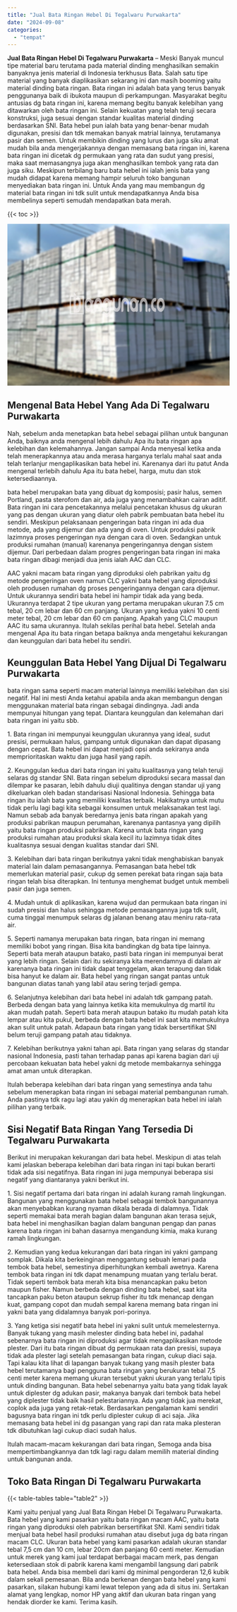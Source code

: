 ```yaml
---
title: "Jual Bata Ringan Hebel Di Tegalwaru Purwakarta"
date: "2024-09-08"
categories: 
  - "tempat"
---
```


**Jual Bata Ringan Hebel Di Tegalwaru Purwakarta** – Meski Banyak muncul tipe material baru terutama pada material dinding menghasilkan semakin banyaknya jenis material di Indonesia terkhusus Bata. Salah satu tipe material yang banyak diaplikasikan sekarang ini dan masih booming yaitu material dinding bata ringan. Bata ringan ini adalah bata yang terus banyak penggunanya baik di ibukota maupun di perkampungan. Masyarakat begitu antusias dg bata ringan ini, karena memang begitu banyak kelebihan yang ditawarkan oleh bata ringan ini. Selain kekuatan yang telah teruji secara konstruksi, juga sesuai dengan standar kualitas material dinding berdasarkan SNI. Bata hebel pun ialah bata yang benar-benar mudah digunakan, presisi dan tdk memakan banyak matrial lainnya, terutamanya pasir dan semen. Untuk membikin dinding yang lurus dan juga siku amat mudah bila anda mengerjakannya dengan memasang bata ringan ini, karena bata ringan ini dicetak dg permukaan yang rata dan sudut yang presisi, maka saat memasangnya juga akan menghasilkan tembok yang rata dan juga siku. Meskipun terbilang baru bata hebel ini ialah jenis bata yang mudah didapat karena memang hampir seluruh toko bangunan menyediakan bata ringan ini. Untuk Anda yang mau membangun dg material bata ringan ini tdk sulit untuk mendapatkannya Anda bisa membelinya seperti semudah mendapatkan bata merah.

{{< toc >}}

![Jual Bata Ringan Hebel Di Tegalwaru Purwakarta](/images/jual-hebel-murah-44.png)

## Mengenal Bata Hebel Yang Ada Di Tegalwaru Purwakarta

Nah, sebelum anda menetapkan bata hebel sebagai pilihan untuk bangunan Anda, baiknya anda mengenal lebih dahulu Apa itu bata ringan apa kelebihan dan kelemahannya. Jangan sampai Anda menyesal ketika anda telah menerapkannya atau anda merasa harganya terlalu mahal saat anda telah terlanjur mengaplikasikan bata hebel ini. Karenanya dari itu patut Anda mengenal terlebih dahulu Apa itu bata hebel, harga, mutu dan stok ketersediaannya.

bata hebel merupakan bata yang dibuat dg komposisi; pasir halus, semen Portland, pasta sterofom dan air, ada juga yang menambahkan cairan aditif. Bata ringan ini cara pencetakannya melalui pencetakan khusus dg ukuran yang pas dengan ukuran yang diatur oleh pabrik pembuatan bata hebel itu sendiri. Meskipun pelaksanaan pengeringan bata ringan ini ada dua metode, ada yang dijemur dan ada yang di oven. Untuk produksi pabrik lazimnya proses pengeringan nya dengan cara di oven. Sedangkan untuk produksi rumahan (manual) karenanya pengeringannya dengan sistem dijemur. Dari perbedaan dalam progres pengeringan bata ringan ini maka bata ringan dibagi menjadi dua jenis ialah AAC dan CLC.

AAC yakni macam bata ringan yang diproduksi oleh pabrikan yaitu dg metode pengeringan oven namun CLC yakni bata hebel yang diproduksi oleh produsen rumahan dg proses pengeringannya dengan cara dijemur. Untuk ukurannya sendiri bata hebel ini hampir tidak ada yang beda. Ukurannya terdapat 2 tipe ukuran yang pertama merupakan ukuran 7.5 cm tebal, 20 cm lebar dan 60 cm panjang. Ukuran yang kedua yakni 10 centi meter tebal, 20 cm lebar dan 60 cm panjang. Apakah yang CLC maupun AAC itu sama ukurannya. Itulah sekilas perihal bata hebel. Setelah anda mengenal Apa itu bata ringan betapa baiknya anda mengetahui kekurangan dan keunggulan dari bata hebel itu sendiri.

## Keunggulan Bata Hebel Yang Dijual Di Tegalwaru Purwakarta

bata ringan sama seperti macam material lainnya memiliki kelebihan dan sisi negatif. Hal ini mesti Anda ketahui apabila anda akan membangun dengan menggunakan material bata ringan sebagai dindingnya. Jadi anda mempunyai hitungan yang tepat. Diantara keunggulan dan kelemahan dari bata ringan ini yaitu sbb.

1\. Bata ringan ini mempunyai keunggulan ukurannya yang ideal, sudut presisi, permukaan halus, gampang untuk digunakan dan dapat dipasang dengan cepat. Bata hebel ini dapat menjadi opsi anda sekiranya anda memprioritaskan waktu dan juga hasil yang rapih.

2\. Keunggulan kedua dari bata ringan ini yaitu kualitasnya yang telah teruji selaras dg standar SNI. Bata ringan sebelum diproduksi secara massal dan dilempar ke pasaran, lebih dahulu diuji qualitinya dengan standar uji yang dikeluarkan oleh badan standarisasi Nasional Indonesia. Sehingga bata ringan itu ialah bata yang memiliki kwalitas terbaik. Hakikatnya untuk mutu tidak perlu lagi bagi kita sebagai konsumen untuk melaksanakan test lagi. Namun sebab ada banyak beredarnya jenis bata ringan apakah yang produksi pabrikan maupun perumahan, karenanya pantasnya yang dipilih yaitu bata ringan produksi pabrikan. Karena untuk bata ringan yang produksi rumahan atau produksi skala kecil itu lazimnya tidak dites kualitasnya sesuai dengan kualitas standar dari SNI.

3\. Kelebihan dari bata ringan berikutnya yakni tidak menghabiskan banyak material lain dalam pemasangannya. Pemasangan bata hebel tdk memerlukan material pasir, cukup dg semen perekat bata ringan saja bata ringan telah bisa diterapkan. Ini tentunya menghemat budget untuk membeli pasir dan juga semen.

4\. Mudah untuk di aplikasikan, karena wujud dan permukaan bata ringan ini sudah presisi dan halus sehingga metode pemasangannya juga tdk sulit, cuma tinggal menumpuk selaras dg jalanan benang atau meniru rata-rata air.

5\. Seperti namanya merupakan bata ringan, bata ringan ini memang memiliki bobot yang ringan. Bisa kita bandingkan dg bata tipe lainnya. Seperti bata merah ataupun batako, pasti bata ringan ini mempunyai berat yang lebih ringan. Selain dari itu sekiranya kita merendamnya di dalam air karenanya bata ringan ini tidak dapat tenggelam, akan terapung dan tidak bisa hanyut ke dalam air. Bata hebel yang ringan sangat pantas untuk bangunan diatas tanah yang labil atau sering terjadi gempa.

6\. Selanjutnya kelebihan dari bata hebel ini adalah tdk gampang patah. Berbeda dengan bata yang lainnya ketika kita memukulnya dg martil itu akan mudah patah. Seperti bata merah ataupun batako itu mudah patah kita lempar atau kita pukul, berbeda dengan bata hebel ini saat kita memukulnya akan sulit untuk patah. Adapaun bata ringan yang tidak bersertifikat SNI belum teruji gampang patah atau tidaknya.

7\. Kelebihan berikutnya yakni tahan api. Bata ringan yang selaras dg standar nasional Indonesia, pasti tahan terhadap panas api karena bagian dari uji percobaan kekuatan bata hebel yakni dg metode membakarnya sehingga amat aman untuk diterapkan.

Itulah beberapa kelebihan dari bata ringan yang semestinya anda tahu sebelum menerapkan bata ringan ini sebagai material pembangunan rumah. Anda pastinya tdk ragu lagi atau yakin dg menerapkan bata hebel ini ialah pilihan yang terbaik.

## Sisi Negatif Bata Ringan Yang Tersedia Di Tegalwaru Purwakarta

Berikut ini merupakan kekurangan dari bata hebel. Meskipun di atas telah kami jelaskan beberapa kelebihan dari bata ringan ini tapi bukan berarti tidak ada sisi negatifnya. Bata ringan ini juga mempunyai beberapa sisi negatif yang diantaranya yakni berikut ini.

1\. Sisi negatif pertama dari bata ringan ini adalah kurang ramah lingkungan. Bangunan yang menggunakan bata hebel sebagai tembok bangunannya akan menyebabkan kurang nyaman dikala berada di dalamnya. Tidak seperti memakai bata merah bagian dalam bangunan akan terasa sejuk, bata hebel ini menghasilkan bagian dalam bangunan pengap dan panas karena bata ringan ini bahan dasarnya mengandung kimia, maka kurang ramah lingkungan.

2\. Kemudian yang kedua kekurangan dari bata ringan ini yakni gampang somplak. Dikala kita berkeinginan menggantung sebuah lemari pada tembok bata hebel, semestinya diperhitungkan kembali awetnya. Karena tembok bata ringan ini tdk dapat menampung muatan yang terlalu berat. Tidak seperti tembok bata merah kita bisa menancapkan paku beton maupun fisher. Namun berbeda dengan dinding bata hebel, saat kita tancapkan paku beton ataupun sekrup fisher itu tdk menancap dengan kuat, gampang copot dan mudah sempal karena memang bata ringan ini yakni bata yang didalamnya banyak pori-porinya.

3\. Yang ketiga sisi negatif bata hebel ini yakni sulit untuk memelesternya. Banyak tukang yang masih melester dinding bata hebel ini, padahal sebenarnya bata ringan ini diproduksi agar tidak mengaplikasikan metode plester. Dari itu bata ringan dibuat dg permukaan rata dan presisi, supaya tidak ada plester lagi setelah pemasangan bata ringan, cukup diaci saja. Tapi kalau kita lihat di lapangan banyak tukang yang masih plester bata hebel terutamanya bagi pengguna bata ringan yang berukuran tebal 7,5 centi meter karena memang ukuran tersebut yakni ukuran yang terlalu tipis untuk dinding bangunan. Bata hebel sebenarnya yaitu bata yang tidak layak untuk diplester dg adukan pasir, makanya banyak dari tembok bata hebel yang diplester tidak baik hasil pelestariannya. Ada yang tidak jua merekat, coplok ada juga yang retak-retak. Berdasarkan pengalaman kami sendiri bagusnya bata ringan ini tdk perlu diplester cukup di aci saja. Jika memasang bata hebel ini dg pasangan yang rapi dan rata maka plesteran tdk dibutuhkan lagi cukup diaci sudah halus.

Itulah macam-macam kekurangan dari bata ringan, Semoga anda bisa mempertimbangkannya dan tdk lagi ragu dalam memilih material dinding untuk bangunan anda.

## Toko Bata Ringan Di Tegalwaru Purwakarta

{{< table-tables table="table2" >}}

Kami yaitu penjual yang Jual Bata Ringan Hebel Di Tegalwaru Purwakarta. Bata hebel yang kami pasarkan yaitu bata ringan macam AAC, yaitu bata ringan yang diproduksi oleh pabrikan bersertifikat SNI. Kami sendiri tidak menjual bata hebel hasil produksi rumahan atau disebut juga dg bata ringan macam CLC. Ukuran bata hebel yang kami pasarkan adalah ukuran standar tebal 7,5 cm dan 10 cm, lebar 20cm dan panjang 60 centi meter. Kemudian untuk merek yang kami jual terdapat berbagai macam merk, pas dengan ketersediaan stok di pabrik karena kami mengambil langsung dari pabrik bata hebel. Anda bisa membeli dari kami dg minimal pengorderan 12,6 kubik dalam sekali pemesanan. Bila anda berkenan dengan bata hebel yang kami pasarkan, silakan hubungi kami lewat telepon yang ada di situs ini. Sertakan alamat yang lengkap, nomor HP yang aktif dan ukuran bata ringan yang hendak diorder ke kami. Terima kasih.
